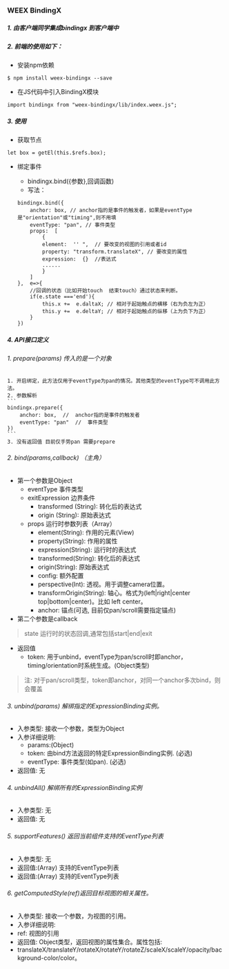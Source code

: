 ### WEEX BindingX
##### 1. 由客户端同学集成bindingx 到客户端中
##### 2. 前端的使用如下：
- 安装npm依赖

```
$ npm install weex-bindingx --save
```

- 在JS代码中引入BindingX模块

```
import bindingx from "weex-bindingx/lib/index.weex.js";
```

##### 3. 使用
- 获取节点

```
let box = getEl(this.$refs.box);
```

- 绑定事件
    - bindingx.bind({参数},回调函数)
    - 写法：

    ```
    bindingx.bind({
        anchor: box, // anchor指的是事件的触发者，如果是eventType是"orientation"或"timing",则不用填
        eventType: "pan", // 事件类型
        props:  [
            {
            element:  '' ",  // 要改变的视图的引用或者id
            property: "transform.translateX", // 要改变的属性
            expression:  {}  //表达式
            ......
            }
        ]
    },  e=>{
        //回调的状态（比如开始touch  结束touch）通过状态来判断。
        if(e.state ==='end'){
            this.x +=  e.daltaX; // 相对于起始触点的横移（右为负左为正）
            this.y +=  e.deltaY; // 相对于起始触点的纵移（上为负下为正）
        }
    })
    ```

##### 4. API接口定义
###### 1. prepare(params)  传入的是一个对象
    1. 开启绑定，此方法仅用于eventType为pan的情况。其他类型的eventType可不调用此方法。
    2. 参数解析
    ```
    bindingx.prepare({
        anchor: box,  //  anchor指的是事件的触发者
        eventType: "pan"  //  事件类型
    })
    ```
    3. 没有返回值 目前仅手势pan 需要prepare
    
###### 2. bind(params,callback)   （主角）
- 第一个参数是Object
    - eventType 事件类型
    - exitExpression 边界条件
        - transformed (String):  转化后的表达式
        - origin (String): 原始表达式
    - props  运行时参数列表（Array）
        - element(String): 作用的元素(View)
        - property(String): 作用的属性
        - expression(String): 运行时的表达式
        - transformed(String): 转化后的表达式
        - origin(String): 原始表达式
        - config: 额外配置
        - perspective(Int): 透视。用于调整camera位置。
        - transformOrigin(String): 轴心。格式为(left|right|center top|bottom|center)。比如 left center。
        - anchor: 锚点(可选, 目前仅pan/scroll需要指定锚点)		
- 第二个参数是callback
> state 运行时的状态回调,通常包括start|end|exit
- 返回值
    - token: 用于unbind，eventType为pan/scroll时即anchor，timing/orientation时系统生成。(Object类型)
> 注: 对于pan/scroll类型，token即anchor，对同一个anchor多次bind，则会覆盖

###### 3. unbind(params) 解绑指定的ExpressionBinding实例。
- 入参类型: 接收一个参数，类型为Object
- 入参详细说明:
    - params:(Object)
    - token: 由bind方法返回的特定ExpressionBinding实例. (必选)
    - eventType: 事件类型(如pan). (必选)
- 返回值: 无

###### 4. unbindAll()  解绑所有的ExpressionBinding实例
- 入参类型: 无
- 返回值: 无

###### 5. supportFeatures() 返回当前组件支持的EventType列表
- 入参类型: 无
- 返回值:(Array) 支持的EventType列表
- 返回值:(Array) 支持的EventType列表

###### 6. getComputedStyle(ref)返回目标视图的相关属性。
- 入参类型: 接收一个参数，为视图的引用。
- 入参详细说明:
- ref: 视图的引用
- 返回值: Object类型，返回视图的属性集合。属性包括: 
- translateX/translateY/rotateX/rotateY/rotateZ/scaleX/scaleY/opacity/background-color/color。
